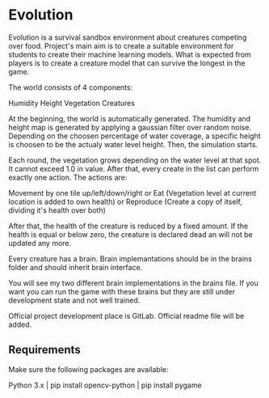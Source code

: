 
# Evolution

Evolution is a survival sandbox environment about creatures competing over food. Project's main aim is to create a suitable environment for students to create their machine learning models. What is expected from players is to create a creature model that can survive the longest in the game.

The world consists of 4 components:

Humidity
Height
Vegetation
Creatures

At the beginning, the world is automatically generated. The humidity and height map is generated by applying a gaussian filter over random noise. Depending on the choosen percentage of water coverage, a specific height is choosen to be the actualy water level height. Then, the simulation starts.

Each round, the vegetation grows depending on the water level at that spot. It cannot exceed 1.0 in value.
After that, every create in the list can perform exactly one action. The actions are:

Movement by one tile up/left/down/right
or
Eat (Vegetation level at current location is added to own health)
or
Reproduce (Create a copy of itself, dividing it's health over both)

After that, the health of the creature is reduced by a fixed amount.
If the health is equal  or below zero, the creature is declared dead an will not be updated any more.

Every creature has a brain. Brain implemantations should be in the brains folder and should inherit brain interface.

You will see my two different brain implementations in the brains file. If you want you can run the game with these brains but they are still under development state and not well trained.

Official project development place is GitLab.
Official readme file will be added.


## Requirements

Make sure the following packages are available:

Python 3.x | 
pip install opencv-python | 
pip install pygame
